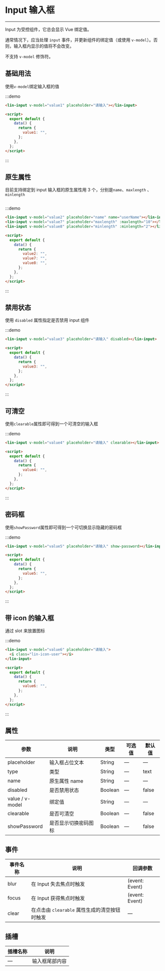 <style lang="scss" scoped>
    .lin-input{
        width:250px;
    }

    .input-group{
        display:flex;
        flex-direction: column;
        .lin-input+.lin-input{
            margin-top:20px;
        }
    }
</style>

<script>
export default {
  data() {
    return {
      value1: "",
      value2: "",
      value3: "",
      value4: "",
      value5: "",
      value6: "",
      value7: "",
      value8: ""
    };
  }
};
</script>

# Input 输入框

---

Input 为受控组件，它总会显示 Vue 绑定值。

通常情况下，应当处理 `input` 事件，并更新组件的绑定值（或使用 `v-model`）。否则，输入框内显示的值将不会改变。

不支持 `v-model` 修饰符。

## 基础用法

使用`v-model`绑定输入框的值

<div class='demo-block'>
<lin-input v-model="value1" placeholder="请输入"></lin-input>
</div>

:::demo

```html
<lin-input v-model="value1" placeholder="请输入"></lin-input>

<script>
  export default {
    data() {
      return {
        value1: "",
      };
    },
  };
</script>
```

:::

## 原生属性

目前支持绑定到 input 输入框的原生属性用 3 个，分别是`name`、`maxlength` 、`minlength`

<div class='demo-block input-group'>
<lin-input v-model="value2" placeholder="name" name="userName"></lin-input>
<lin-input v-model="value7" placeholder="maxlength" :maxlength="10"></lin-input>
<lin-input v-model="value8" placeholder="minlength" :minlength="2"></lin-input>
</div>

:::demo

```html
<lin-input v-model="value2" placeholder="name" name="userName"></lin-input>
<lin-input v-model="value7" placeholder="maxlength" :maxlength="10"></lin-input>
<lin-input v-model="value8" placeholder="minlength" :minlength="2"></lin-input>

<script>
  export default {
    data() {
      return {
        value2: "",
        value7: "",
        value8: "",
      };
    },
  };
</script>
```

:::

## 禁用状态

使用 `disabled` 属性指定是否禁用 input 组件

<div class='demo-block'>
<lin-input v-model="value3" placeholder="请输入" disabled></lin-input>
</div>

:::demo

```html
<lin-input v-model="value3" placeholder="请输入" disabled></lin-input>

<script>
  export default {
    data() {
      return {
        value3: "",
      };
    },
  };
</script>
```

:::

## 可清空

使用`clearable`属性即可得到一个可清空的输入框

<div class='demo-block'>
<lin-input v-model="value4" placeholder="请输入" clearable></lin-input>
</div>

:::demo

```html
<lin-input v-model="value4" placeholder="请输入" clearable></lin-input>

<script>
  export default {
    data() {
      return {
        value4: "",
      };
    },
  };
</script>
```

:::

## 密码框

使用`showPassword`属性即可得到一个可切换显示隐藏的密码框

<div class='demo-block'>
<lin-input v-model="value5" placeholder="请输入" show-password></lin-input>
</div>

:::demo

```html
<lin-input v-model="value5" placeholder="请输入" show-password></lin-input>

<script>
  export default {
    data() {
      return {
        value5: "",
      };
    },
  };
</script>
```

:::

## 带 icon 的输入框

通过 slot 来放置图标

<div class='demo-block'>
    <lin-input v-model="value6" placeholder="请输入">
      <i class="lin-icon-user"></i>
    </lin-input>
</div>

:::demo

```html
<lin-input v-model="value6" placeholder="请输入">
  <i class="lin-icon-user"></i>
</lin-input>

<script>
  export default {
    data() {
      return {
        value6: "",
      };
    },
  };
</script>
```

:::

## 属性

| 参数            | 说明                 | 类型    | 可选值 | 默认值 |
| --------------- | -------------------- | ------- | ------ | ------ |
| placeholder     | 输入框占位文本       | String  | —      | —      |
| type            | 类型                 | String  | —      | text   |
| name            | 原生属性 name        | String  | —      | —      |
| disabled        | 是否禁用状态         | Boolean | —      | false  |
| value / v-model | 绑定值               | String  | —      | —      |
| clearable       | 是否可清空           | Boolean | —      | false  |
| showPassword    | 是否显示切换密码图标 | Boolean | —      | false  |

## 事件

| 事件名称 | 说明                                          | 回调参数       |
| -------- | --------------------------------------------- | -------------- |
| blur     | 在 Input 失去焦点时触发                       | (event: Event) |
| focus    | 在 Input 获得焦点时触发                       | (event: Event) |
| clear    | 在点击由 `clearable` 属性生成的清空按钮时触发 | —              |

## 插槽

| 插槽名称 | 说明           |
| -------- | -------------- |
| —        | 输入框尾部内容 |
